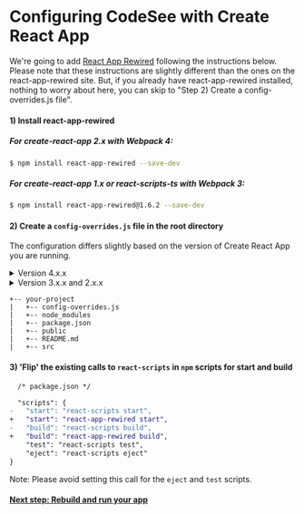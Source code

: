 # Configuring CodeSee with Create React App

We're going to add [React App Rewired](https://github.com/timarney/react-app-rewired) following the instructions below. Please note that these instructions are slightly different than the ones on the react-app-rewired site. But, if you already have react-app-rewired installed, nothing to worry about here, you can skip to "Step 2) Create a config-overrides.js file".

#### 1) Install react-app-rewired

##### For create-react-app 2.x with Webpack 4:

```bash
$ npm install react-app-rewired --save-dev
```

##### For create-react-app 1.x or react-scripts-ts with Webpack 3:

```bash
$ npm install react-app-rewired@1.6.2 --save-dev
```

#### 2) Create a `config-overrides.js` file in the root directory

The configuration differs slightly based on the version of Create React App you are running.

<details><summary>Version 4.x.x</summary>

```
const webpack = require("webpack");

module.exports = function override(config, env) {
  // add CodeSee babel plugin
  if (env === 'development') {
    const babelLoaderConfig = config.module.rules[1].oneOf[2];
    babelLoaderConfig.options.plugins.push(["@codesee/instrument", { hosted: true }]);
  }

  return config;
}
```

</details>

<details><summary>Version 3.x.x and 2.x.x</summary>

```
const webpack = require("webpack");

module.exports = function override(config, env) {
  // add CodeSee babel plugin
  if (env === 'development') {
    const babelLoaderConfig = config.module.rules[2].oneOf[1];
    babelLoaderConfig.options.plugins.push(["@codesee/instrument", { hosted: true }]);
  }

  return config;
}
```

</details>


```
+-- your-project
|   +-- config-overrides.js
|   +-- node_modules
|   +-- package.json
|   +-- public
|   +-- README.md
|   +-- src
```

#### 3) 'Flip' the existing calls to `react-scripts` in `npm` scripts for start and build
```diff
  /* package.json */

  "scripts": {
-   "start": "react-scripts start",
+   "start": "react-app-rewired start",
-   "build": "react-scripts build",
+   "build": "react-app-rewired build",
    "test": "react-scripts test",
    "eject": "react-scripts eject"
}
```

Note: Please avoid setting this call for the `eject` and `test` scripts.

#### [Next step: Rebuild and run your app](../installation/#step-3-rebuild-and-run-your-app-locally)